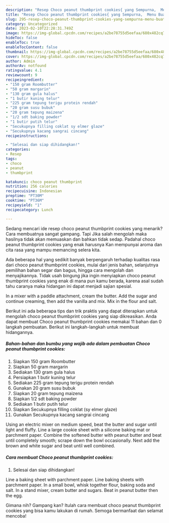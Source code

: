 ```yaml
---
description: "Resep Choco peanut thumbprint cookies{ yang Sempurna,  Menu Buat lebaran"
title: "Resep Choco peanut thumbprint cookies{ yang Sempurna,  Menu Buat lebaran"
slug: 295-resep-choco-peanut-thumbprint-cookies-yang-sempurna-menu-buat-lebaran
category: Uncategorized
date: 2023-02-10T22:28:31.749Z
image: https://img-global.cpcdn.com/recipes/a2be78755d5eefaa/680x482cq70/choco-peanut-thumbprint-cookies-foto-resep-utama.jpg
hideToc: false
enableToc: true
enableTocContent: false
thumbnail: https://img-global.cpcdn.com/recipes/a2be78755d5eefaa/680x482cq70/choco-peanut-thumbprint-cookies-foto-resep-utama.jpg
cover: https://img-global.cpcdn.com/recipes/a2be78755d5eefaa/680x482cq70/choco-peanut-thumbprint-cookies-foto-resep-utama.jpg
author: Admin
authorAv: notfound
ratingvalue: 4.1
reviewcount: 9
recipeingredient:
- "150 gram Roombutter"
- "50 gram margarin"
- "130 gram gula halus"
- "1 butir kuning telur"
- "225 gram tepung terigu protein rendah"
- "20 gram susu bubuk"
- "20 gram tepung maizena"
- "1/2 sdt baking powder"
- "1 butir putih telur"
- "Secukupnya filling coklat sy elmer glaze"
- "Secukupnya kacang sangrai cincang"
recipeinstructions:

- "Selesai dan siap dihidangkan!"
categories:
- Resep
tags:
- choco
- peanut
- thumbprint

katakunci: choco peanut thumbprint 
nutrition: 256 calories
recipecuisine: Indonesian
preptime: "PT30M"
cooktime: "PT36M"
recipeyield: "1"
recipecategory: Lunch

---
```



Sedang mencari ide resep choco peanut thumbprint cookies yang menarik? Cara membuatnya sangat gampang. Tapi Jika salah mengolah maka hasilnya tidak akan memuaskan dan bahkan tidak sedap. Padahal choco peanut thumbprint cookies yang enak harusnya Kan mempunyai aroma dan cita rasa yang mampu memancing selera kita.


Ada beberapa hal yang sedikit banyak berpengaruh terhadap kualitas rasa dari choco peanut thumbprint cookies, mulai dari jenis bahan, selanjutnya pemilihan bahan segar dan bagus, hingga cara mengolah dan menyajikannya. Tidak usah bingung jika ingin menyiapkan choco peanut thumbprint cookies yang enak di mana pun kamu berada, karena asal sudah tahu caranya maka hidangan ini dapat menjadi sajian spesial.

In a mixer with a paddle attachment, cream the butter. Add the sugar and continue creaming, then add the vanilla and mix. Mix in the flour and salt.


Berikut ini ada beberapa tips dan trik praktis yang dapat diterapkan untuk mengolah choco peanut thumbprint cookies yang siap dikreasikan. Anda dapat membuat Choco peanut thumbprint cookies memakai 11 bahan dan 0 langkah pembuatan. Berikut ini langkah-langkah untuk membuat hidangannya.

<!--inarticleads1-->

##### Bahan-bahan dan bumbu yang wajib ada dalam pembuatan Choco peanut thumbprint cookies:

1. Siapkan 150 gram Roombutter
1. Siapkan 50 gram margarin
1. Sediakan 130 gram gula halus
1. Persiapkan 1 butir kuning telur
1. Sediakan 225 gram tepung terigu protein rendah
1. Gunakan 20 gram susu bubuk
1. Siapkan 20 gram tepung maizena
1. Siapkan 1/2 sdt baking powder
1. Sediakan 1 butir putih telur
1. Siapkan Secukupnya filling coklat (sy elmer glaze)
1. Gunakan Secukupnya kacang sangrai cincang


Using an electric mixer on medium speed, beat the butter and sugar until light and fluffy. Line a large cookie sheet with a silicone baking mat or parchment paper. Combine the softened butter with peanut butter and beat until completely smooth; scrape down the bowl occasionally. Next add the brown and white sugar and beat until well combined. 

<!--inarticleads2-->

##### Cara membuat Choco peanut thumbprint cookies:


1. Selesai dan siap dihidangkan!

Line a baking sheet with parchment paper. Line baking sheets with parchment paper. In a small bowl, whisk together flour, baking soda and salt. In a stand mixer, cream butter and sugars. Beat in peanut butter then the egg. 

Gimana nih? Gampang kan? Itulah cara membuat choco peanut thumbprint cookies yang bisa kamu lakukan di rumah. Semoga bermanfaat dan selamat mencoba!
